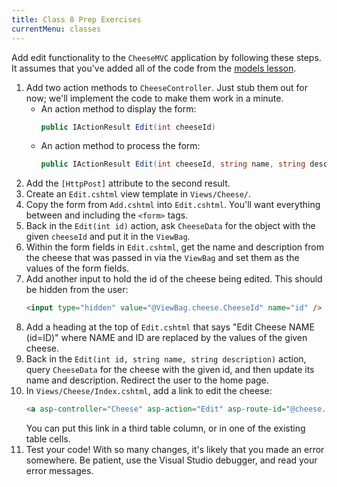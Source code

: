 ```yaml
---
title: Class 8 Prep Exercises
currentMenu: classes
---
```


Add edit functionality to the `CheeseMVC` application by following these steps. It assumes that you've added all of the code from the [models lesson](../../videos/intro-to-mvc-models/).

1. Add two action methods to `CheeseController`. Just stub them out for now; we'll implement the code to make them work in a minute.
    - An action method to display the form:
        ```csharp
        public IActionResult Edit(int cheeseId)
        ```
    - An action method to process the form:
        ```csharp
        public IActionResult Edit(int cheeseId, string name, string description)
        ```
1. Add the `[HttpPost]` attribute to the second result.
1. Create an `Edit.cshtml` view template in `Views/Cheese/`.
1. Copy the form from `Add.cshtml` into `Edit.cshtml`. You'll want everything between and including the `<form>` tags.
1. Back in the `Edit(int id)` action, ask `CheeseData` for the object with the given `cheeseId` and put it in the `ViewBag`.
1. Within the form fields in `Edit.cshtml`, get the name and description from the cheese that was passed in via the `ViewBag` and set them as the values of the form fields.
1. Add another input to hold the id of the cheese being edited. This should be hidden from the user:
    ```html
    <input type="hidden" value="@ViewBag.cheese.CheeseId" name="id" />
    ```
1. Add a heading at the top of `Edit.cshtml` that says "Edit Cheese NAME (id=ID)" where NAME and ID are replaced by the values of the given cheese.
1. Back in the `Edit(int id, string name, string description)` action, query `CheeseData` for the cheese with the given id, and then update its name and description. Redirect the user to the home page.
1. In `Views/Cheese/Index.cshtml`, add a link to edit the cheese:
    ```html
    <a asp-controller="Cheese" asp-action="Edit" asp-route-id="@cheese.CheeseId">edit</a>
    ```
    You can put this link in a third table column, or in one of the existing table cells.
1. Test your code! With so many changes, it's likely that you made an error somewhere. Be patient, use the Visual Studio debugger, and read your error messages.
